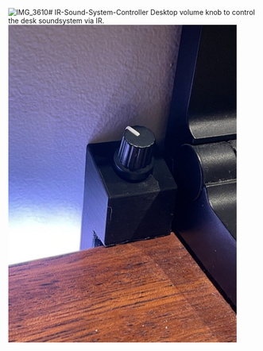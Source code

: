 ![IMG_3610](https://github.com/user-attachments/assets/cd6f0e20-3b6b-41e2-8183-547408c79594)# IR-Sound-System-Controller
 Desktop volume knob to control the desk soundsystem via IR.
 ![Controller](IMG_3610.jpeg)
